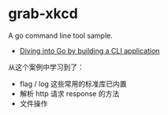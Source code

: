 # grab-xkcd

A go command line tool sample.

- [Diving into Go by building a CLI application](https://github.com/erybz/go-grab-xkcd)

从这个案例中学习到了：

- flag / log 这些常用的标准库已内置
- 解析 http 请求 response 的方法
- 文件操作
